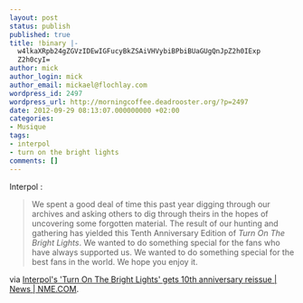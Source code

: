 ```yaml
---
layout: post
status: publish
published: true
title: !binary |-
  w4lkaXRpb24gZGVzIDEwIGFucyBkZSAiVHVybiBPbiBUaGUgQnJpZ2h0IExp
  Z2h0cyI=
author: mick
author_login: mick
author_email: mickael@flochlay.com
wordpress_id: 2497
wordpress_url: http://morningcoffee.deadrooster.org/?p=2497
date: 2012-09-29 08:13:07.000000000 +02:00
categories:
- Musique
tags:
- interpol
- turn on the bright lights
comments: []
---
```

Interpol :
<blockquote>We spent a good deal of time this past year digging through our archives and asking others to dig through theirs in the hopes of uncovering some forgotten material. The result of our hunting and gathering has yielded this Tenth Anniversary Edition of <em>Turn On The Bright Lights</em>. We wanted to do something special for the fans who have always supported us. We wanted to do something special for the best fans in the world. We hope you enjoy it.</blockquote>
via <a href="http://www.nme.com/news/interpol/66370">Interpol's 'Turn On The Bright Lights' gets 10th anniversary reissue | News | NME.COM</a>.

